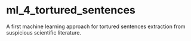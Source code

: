 # ml_4_tortured_sentences
A first machine learning approach for tortured sentences extraction from suspicious scientific literature.
